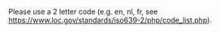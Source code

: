 Please use a 2 letter code (e.g. en, nl, fr, see https://www.loc.gov/standards/iso639-2/php/code_list.php).